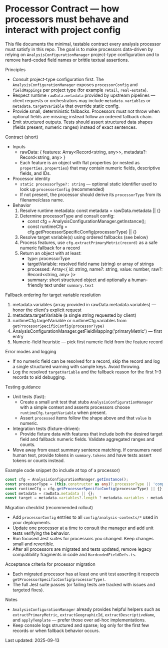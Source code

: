 # Processor Contract — how processors must behave and interact with project config

This file documents the minimal, testable contract every analysis processor must satisfy in this repo. The goal is to make processors data-driven by relying on `AnalysisConfigurationManager` project-type configuration and to remove hard-coded field names or brittle textual assertions.

Principles
- Consult project-type configuration first. The `AnalysisConfigurationManager` exposes `processorConfig` and `fieldMappings` per project type (for example `retail`, `real-estate`).
- Respect runtime `rawData.metadata` provided by upstream pipelines — client requests or orchestrators may include `metadata.variables` or `metadata.targetVariable` that override static config.
- Provide small, deterministic fallbacks. Processors must not throw when optional fields are missing; instead follow an ordered fallback chain.
- Emit structured outputs. Tests should assert structured data shapes (fields present, numeric ranges) instead of exact sentences.

Contract (short)
- Inputs
  - rawData: { features: Array<Record<string, any>>, metadata?: Record<string, any> }
  - Each feature is an object with flat properties (or nested as `properties.properties`) that may contain numeric fields, descriptive fields, and IDs.
- Processor identity
  - `static processorType?: string` — optional static identifier used to look up `processorConfig` (recommended)
  - If not present, the processor should derive its `processorType` from its filename/class name.
- Behavior
  1. Resolve runtime metadata: const metadata = rawData.metadata || {}
  2. Determine processorType and consult config:
     - const cfg = AnalysisConfigurationManager.getInstance();
     - const runtimeCfg = cfg.getProcessorSpecificConfig(processorType) || {}
  3. Resolve target variable(s) using ordered fallbacks (see below)
  4. Process features, use `cfg.extractPrimaryMetric(record)` as a safe numeric fallback for a record
  5. Return an object with at least:
     - type: processorType
     - targetVariable: resolved field name (string) or array of strings
     - processed: Array<{ id: string, name?: string, value: number, raw?: Record<string, any> }>
     - summary: short structured object and optionally a human-friendly text under `summary.text`

Fallback ordering for target variable resolution
1. metadata.variables (array provided in rawData.metadata.variables) — honor the client's explicit request
2. metadata.targetVariable (a single string requested by client)
3. runtimeCfg.targetVariable or runtimeCfg.variables from `getProcessorSpecificConfig(processorType)`
4. AnalysisConfigurationManager.getFieldMapping('primaryMetric') — first entry
5. Numeric-field heuristic — pick first numeric field from the feature record

Error modes and logging
- If no numeric field can be resolved for a record, skip the record and log a single structured warning with sample keys. Avoid throwing.
- Log the resolved `targetVariable` and the fallback reason for the first 1–3 records to aid debugging.

Testing guidance
- Unit tests (fast):
  - Create a small unit test that stubs `AnalysisConfigurationManager` with a simple context and asserts processors choose `runtimeCfg.targetVariable` when present.
  - Assert `processed` items follow the shape above and that `value` is numeric.
- Integration tests (fixture-driven):
  - Provide fixture data with features that include both the desired target field and fallback numeric fields. Validate aggregated ranges and counts.
- Move away from exact summary sentence matching. If consumers need human text, provide tokens in `summary.tokens` and have tests assert tokens or counts instead.

Example code snippet (to include at top of a processor)

```ts
const cfg = AnalysisConfigurationManager.getInstance();
const processorType = (this.constructor as any)?.processorType || 'comparative_analysis';
const runtimeCfg = cfg.getProcessorSpecificConfig(processorType) || {};
const metadata = rawData.metadata || {};
const target = metadata.variables?.length ? metadata.variables : metadata.targetVariable || runtimeCfg.targetVariable || cfg.getFieldMapping('primaryMetric')[0];
```

Migration checklist (recommended rollout)
- Add `processorConfig` entries to all `config/analysis-contexts/*` used in your deployments.
- Update one processor at a time to consult the manager and add unit tests verifying the behavior.
- Run focused Jest suites for processors you changed. Keep changes small and revertible.
- After all processors are migrated and tests updated, remove legacy compatibility fragments in code and `HardcodedFieldDefs.ts`.

Acceptance criteria for processor migration
- Each migrated processor has at least one unit test asserting it respects `getProcessorSpecificConfig(processorType)`.
- The full Jest suite passes (or failing tests are tracked with issues and targeted fixes).

Notes
- `AnalysisConfigurationManager` already provides helpful helpers such as `extractPrimaryMetric`, `extractGeographicId`, `extractDescriptiveName`, and `applyTemplate` — prefer those over ad-hoc implementations.
- Keep console logs structured and sparse; log only for the first few records or when fallback behavior occurs.

Last updated: 2025-09-13
